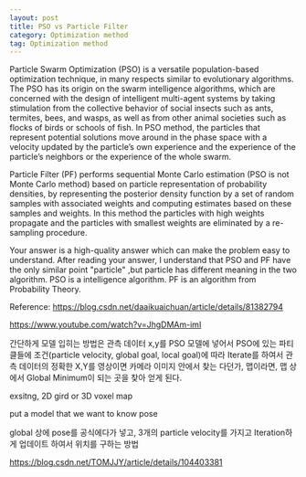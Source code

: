 ```yaml
---
layout: post
title: PSO vs Particle Filter
category: Optimization method
tag: Optimization method
---
```


Particle Swarm Optimization (PSO) is a versatile population-based optimization technique, in many respects similar to evolutionary algorithms. The PSO has its origin on the swarm intelligence algorithms, which are concerned with the design of intelligent multi-agent systems by taking stimulation from the collective behavior of social insects such as ants, termites, bees, and wasps, as well as from other animal societies such as flocks of birds or schools of fish. In PSO method, the particles that represent potential solutions move around in the phase space with a velocity updated by the particle’s own experience and the experience of the particle’s neighbors or the experience of the whole swarm.


Particle Filter (PF) performs sequential Monte Carlo estimation (PSO is not Monte Carlo method) based on particle representation of probability densities, by representing the posterior density function by a set of random samples with associated weights and computing estimates based on these samples and weights. In this method the particles with high weights propagate and the particles with smallest weights are eliminated by a re-sampling procedure.


Your answer is a high-quality answer which can make the problem easy to understand.
After reading your answer, I understand that PSO and PF have the only similar point "particle" ,but particle has different meaning in the two algorithm.
PSO is a intelligence algorithm.
PF is an algorithm from Probability Theory.

Reference:
https://blog.csdn.net/daaikuaichuan/article/details/81382794


https://www.youtube.com/watch?v=JhgDMAm-imI

간단하게 모델 입히는 방법은 관측 데이터 x,y를 PSO 모델에 넣어서 PSO에 있는 파티클들에 조건(particle velocity, global goal, local goal)에 따라  Iterate를 하여서 관측 데이터의 정확한 X,Y를 영상이면 카메라 이미지 안에서 찾는 다던가, 맵이라면, 맵 상에서 Global Minimum이 되는 곳을 찾아 얻게 된다.

exsitng, 2D gird or 3D voxel map

put a model that we want to know pose

global 상에 pose를 공식에다가 넣고, 3개의 particle velocity를 가지고 Iteration하게 업데이트 하여서 위치를 구하는 방법


https://blog.csdn.net/TOMJJY/article/details/104403381
